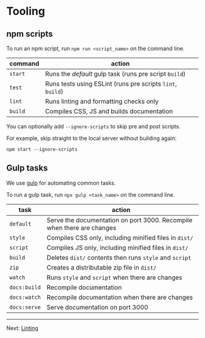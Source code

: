 # Tooling

## npm scripts

To run an npm script, run `npm run <script_name>` on the command line.

| command | action                                                     |
| ------- | ---------------------------------------------------------- |
| `start` | Runs the _default_ gulp task (runs pre script `build`)     |
| `test`  | Runs tests using ESLint (runs pre scripts `lint`, `build`) |
| `lint`  | Runs linting and formatting checks only                    |
| `build` | Compiles CSS, JS and builds documentation                  |

You can optionally add `--ignore-scripts` to skip pre and post scripts.

For example, skip straight to the local server without building again:

```console
npm start --ignore-scripts
```

## Gulp tasks

We use [gulp](https://gulpjs.com/) for automating common tasks.

To run a gulp task, run `npx gulp <task_name>` on the command line.

| task         | action                                                                 |
| ------------ | ---------------------------------------------------------------------- |
| `default`    | Serve the documentation on port 3000. Recompile when there are changes |
| `style`      | Compiles CSS only, including minified files in `dist/`                 |
| `script`     | Compiles JS only, including minified files in `dist/`                  |
| `build`      | Deletes `dist/` contents then runs `style` and `script`                |
| `zip`        | Creates a distributable zip file in `dist/`                            |
| `watch`      | Runs `style` and `script` when there are changes                       |
| `docs:build` | Recompile documentation                                                |
| `docs:watch` | Recompile documentation when there are changes                         |
| `docs:serve` | Serve documentation on port 3000                                       |

---

Next: [Linting](linting.md)
